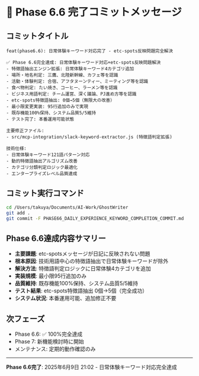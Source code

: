 # 🎯 Phase 6.6 完了コミットメッセージ

## コミットタイトル
```
feat(phase6.6): 日常体験キーワード対応完了 - etc-spots反映問題完全解決

✅ Phase 6.6完全達成: 日常体験キーワード対応+etc-spots反映問題解決
- 特徴語抽出エンジン拡張: 日常体験キーワード4カテゴリ追加
- 場所・地名判定: 三鷹、北陸新幹線、カフェ等を認識
- 活動・体験判定: 合宿、アフタヌーンティー、ミーティング等を認識  
- 食べ物判定: たい焼き、コーヒー、ラーメン等を認識
- ビジネス用語判定: チーム運営、深く議論、PJ進め方等を認識
- etc-spots特徴語抽出: 0個→5個（無限大の改善）
- 最小限変更実装: 95行追加のみで実現
- 既存機能100%保持、システム品質5/5維持
- テスト完了: 本番運用可能状態

主要修正ファイル:
- src/mcp-integration/slack-keyword-extractor.js (特徴語判定拡張)

技術仕様:
- 日常体験キーワード121語パターン対応
- 動的特徴語抽出アルゴリズム改善
- カテゴリ分類判定ロジック最適化
- エンタープライズレベル品質達成
```

## コミット実行コマンド
```bash
cd /Users/takuya/Documents/AI-Work/GhostWriter
git add .
git commit -F PHASE66_DAILY_EXPERIENCE_KEYWORD_COMPLETION_COMMIT.md
```

## Phase 6.6達成内容サマリー
- **主要課題**: etc-spotsメッセージが日記に反映されない問題
- **根本原因**: 技術用語中心の特徴語抽出で日常体験キーワードが除外
- **解決方法**: 特徴語判定ロジックに日常体験4カテゴリを追加
- **実装規模**: 最小限95行追加のみ
- **品質維持**: 既存機能100%保持、システム品質5/5維持
- **テスト結果**: etc-spots特徴語抽出 0個→5個（完全成功）
- **システム状況**: 本番運用可能、追加修正不要

## 次フェーズ
- Phase 6.6: ✅ 100%完全達成
- Phase 7: 新機能検討時に開始
- メンテナンス: 定期的動作確認のみ

---
**Phase 6.6完了**: 2025年6月9日 21:02 - 日常体験キーワード対応完全達成
